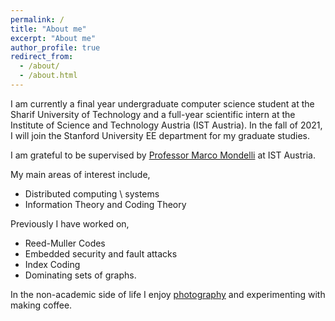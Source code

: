 ```yaml
---
permalink: /
title: "About me"
excerpt: "About me"
author_profile: true
redirect_from:
  - /about/
  - /about.html
---
```



I am currently a final year undergraduate computer science student at the Sharif University of Technology and a full-year scientific intern at the Institute of Science and Technology Austria (IST Austria). In the fall of 2021, I will join the Stanford University EE department for my graduate studies.

 I am grateful to be supervised by [Professor Marco Mondelli](http://marcomondelli.com/) at IST Austria.

My main areas of interest include,
* Distributed computing \ systems
* Information Theory and Coding Theory

Previously I have worked on,
* Reed-Muller Codes
* Embedded security and fault attacks
* Index Coding
* Dominating sets of graphs.

In the non-academic side of life I enjoy [photography](https://unsplash.com/@dorsa) and experimenting with making coffee.
